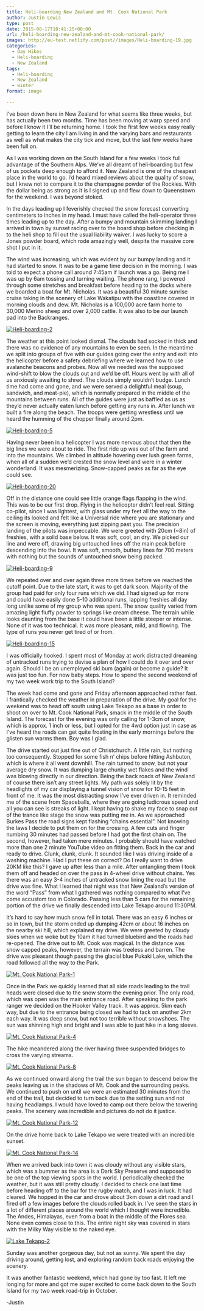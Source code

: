 ```yaml
---
title: Heli-boarding New Zealand and Mt. Cook National Park
author: Justin Lewis
type: post
date: 2015-08-17T10:41:25+00:00
url: /heli-boarding-new-zealand-and-mt-cook-national-park/
images: http://eu-test.netlify.com/post//images/Heli-boarding-19.jpg
categories:
  - Day Hikes
  - Heli-boarding
  - New Zealand
tags:
  - Heli-boarding
  - New Zealand
  - winter
format: image

---
```

I&#8217;ve been down here in New Zealand for what seems like three weeks, but has actually been two months. Time has been moving at warp speed and before I know it I&#8217;ll be returning home. I took the first few weeks easy really getting to learn the city I am living in and the varying bars and restaurants as well as what makes the city tick and move, but the last few weeks have been full on.

As I was working down on the South Island for a few weeks I took full advantage of the Southern Alps. We&#8217;ve all dreamt of heli-boarding but few of us pockets deep enough to afford it. New Zealand is one of the cheapest place in the world to go. I&#8217;d heard mixed reviews about the quality of snow, but I knew not to compare it to the champagne powder of the Rockies. With the dollar being as strong as it is I signed up and flew down to Queenstown for the weekend. I was beyond stoked.

In the days leading up I feverishly checked the snow forecast converting centimeters to inches in my head. I must have called the heli-operator three times leading up to the day. After a bumpy and mountain skimming landing I arrived in town by sunset racing over to the board shop before checking in to the heli shop to fill out the usual liability waiver. I was lucky to score a Jones powder board, which rode amazingly well, despite the massive core shot I put in it.

The wind was increasing, which was evident by our bumpy landing and it had started to snow. It was to be a game time decision in the morning. I was told to expect a phone call around 7:45am if launch was a go. Being me I was up by 6am tossing and turning waiting. The phone rang, I powered through some stretches and breakfast before heading to the docks where we boarded a boat for Mt. Nicholas. It was a beautiful 30 minute sunrise cruise taking in the scenery of Lake Wakatipu with the coastline covered in morning clouds and dew. Mt. Nicholas is a 100,000 acre farm home to 30,000 Merino sheep and over 2,000 cattle. It was also to be our launch pad into the Backranges.

<div class="ngg-gallery-singlepic-image " style="">
  <a href="http://www.elevationupgrade.com/wp-content/gallery/heli-boarding-and-mt-cook/Heli-boarding-2.jpg"
		     title=""
             data-src="http://www.elevationupgrade.com/wp-content/gallery/heli-boarding-and-mt-cook/Heli-boarding-2.jpg"
             data-thumbnail="http://www.elevationupgrade.com/wp-content/gallery/heli-boarding-and-mt-cook/thumbs/thumbs_Heli-boarding-2.jpg"
             data-image-id="237"
             data-title="Heli-boarding-2"
             data-description=""
             target='_self'
             class="ngg-fancybox" rel="071d1439967ccca3d20e6402ba62120c"> <img class="ngg-singlepic"
             src="http://www.elevationupgrade.com/wp-content/gallery/heli-boarding-and-mt-cook/dynamic/Heli-boarding-2.jpg-nggid03237-ngg0dyn-0x0x100-00f0w010c010r110f110r010t010.jpg"
             alt="Heli-boarding-2"
             title="Heli-boarding-2"
 /> </a>
</div>

<!--more-->

The weather at this point looked dismal. The clouds had socked in thick and there was no evidence of any mountains to even be seen. In the meantime we split into groups of five with our guides going over the entry and exit into the helicopter before a safety debriefing where we learned how to use avalanche beacons and probes. Now all we needed was the supposed wind-shift to blow the clouds out and we&#8217;d be off. Hours went by with all of us anxiously awaiting to shred. The clouds simply wouldn&#8217;t budge. Lunch time had come and gone, and we were served a delightful meal (soup, sandwich, and meat-pie), which is normally prepared in the middle of the mountains between runs. All of the guides were just as baffled as us as they&#8217;d never actually eaten lunch before getting any runs in. After lunch we built a fire along the beach. The troops were getting wrestless until we heard the humming of the chopper finally around 2pm.

<div class="ngg-gallery-singlepic-image " style="">
  <a href="http://www.elevationupgrade.com/wp-content/gallery/heli-boarding-and-mt-cook/Heli-boarding-5.jpg"
		     title=""
             data-src="http://www.elevationupgrade.com/wp-content/gallery/heli-boarding-and-mt-cook/Heli-boarding-5.jpg"
             data-thumbnail="http://www.elevationupgrade.com/wp-content/gallery/heli-boarding-and-mt-cook/thumbs/thumbs_Heli-boarding-5.jpg"
             data-image-id="238"
             data-title="Heli-boarding-5"
             data-description=""
             target='_self'
             class="ngg-fancybox" rel="0048b10b9b1633d9a7fdac09d1d8544c"> <img class="ngg-singlepic"
             src="http://www.elevationupgrade.com/wp-content/gallery/heli-boarding-and-mt-cook/dynamic/Heli-boarding-5.jpg-nggid03238-ngg0dyn-0x0x100-00f0w010c010r110f110r010t010.jpg"
             alt="Heli-boarding-5"
             title="Heli-boarding-5"
 /> </a>
</div>

Having never been in a helicopter I was more nervous about that then the big lines we were about to ride. The first ride up was out of the farm and into the mountains. We climbed in altitude hovering over lush green farms, when all of a sudden we&#8217;d crested the snow level and were in a winter wonderland. It was mesmerizing. Snow-capped peaks as far as the eye could see.

<div class="ngg-gallery-singlepic-image " style="">
  <a href="http://www.elevationupgrade.com/wp-content/gallery/heli-boarding-and-mt-cook/Heli-boarding-20.jpg"
		     title=""
             data-src="http://www.elevationupgrade.com/wp-content/gallery/heli-boarding-and-mt-cook/Heli-boarding-20.jpg"
             data-thumbnail="http://www.elevationupgrade.com/wp-content/gallery/heli-boarding-and-mt-cook/thumbs/thumbs_Heli-boarding-20.jpg"
             data-image-id="243"
             data-title="Heli-boarding-20"
             data-description=""
             target='_self'
             class="ngg-fancybox" rel="4bca275535d2e2fda0c72c14b27910c0"> <img class="ngg-singlepic"
             src="http://www.elevationupgrade.com/wp-content/gallery/heli-boarding-and-mt-cook/dynamic/Heli-boarding-20.jpg-nggid03243-ngg0dyn-0x0x100-00f0w010c010r110f110r010t010.jpg"
             alt="Heli-boarding-20"
             title="Heli-boarding-20"
 /> </a>
</div>

Off in the distance one could see little orange flags flapping in the wind. This was to be our first drop. Flying in the helicopter didn&#8217;t feel real. Sitting co-pilot, since I was lightest, with glass under my feet all the way to the ceiling its looked and felt like a Universal ride where you are stationary and the screen is moving, everything just zipping past you. The precision landing of the pilots was impeccable. We were greeted with 20cm (~8in) of freshies, with a solid base below. It was soft, cool, an dry. We picked our line and were off, drawing big untouched lines off the main peak before descending into the bowl. It was soft, smooth, buttery lines for 700 meters with nothing but the sounds of untouched snow being packed.

<div class="ngg-gallery-singlepic-image " style="">
  <a href="http://www.elevationupgrade.com/wp-content/gallery/heli-boarding-and-mt-cook/Heli-boarding-9.jpg"
		     title=""
             data-src="http://www.elevationupgrade.com/wp-content/gallery/heli-boarding-and-mt-cook/Heli-boarding-9.jpg"
             data-thumbnail="http://www.elevationupgrade.com/wp-content/gallery/heli-boarding-and-mt-cook/thumbs/thumbs_Heli-boarding-9.jpg"
             data-image-id="239"
             data-title="Heli-boarding-9"
             data-description=""
             target='_self'
             class="ngg-fancybox" rel="5092c7423d390c66489d51120f4c7b0d"> <img class="ngg-singlepic"
             src="http://www.elevationupgrade.com/wp-content/gallery/heli-boarding-and-mt-cook/dynamic/Heli-boarding-9.jpg-nggid03239-ngg0dyn-0x0x100-00f0w010c010r110f110r010t010.jpg"
             alt="Heli-boarding-9"
             title="Heli-boarding-9"
 /> </a>
</div>

We repeated over and over again three more times before we reached the cutoff point. Due to the late start, it was to get dark soon. Majority of the group had paid for only four runs which we did. I had signed up for more and could have easily done 5-10 additional runs, lapping freshies all day long unlike some of my group who was spent. The snow quality varied from amazing light fluffy powder to springs like cream cheese. The terrain while looks daunting from the base it could have been a little steeper or intense. None of it was too technical. It was more pleasant, mild, and flowing. The type of runs you never get tired of or from.

<div class="ngg-gallery-singlepic-image " style="">
  <a href="http://www.elevationupgrade.com/wp-content/gallery/heli-boarding-and-mt-cook/Heli-boarding-15.jpg"
		     title=""
             data-src="http://www.elevationupgrade.com/wp-content/gallery/heli-boarding-and-mt-cook/Heli-boarding-15.jpg"
             data-thumbnail="http://www.elevationupgrade.com/wp-content/gallery/heli-boarding-and-mt-cook/thumbs/thumbs_Heli-boarding-15.jpg"
             data-image-id="240"
             data-title="Heli-boarding-15"
             data-description=""
             target='_self'
             class="ngg-fancybox" rel="cc265620a5021ac6de2b46b329ffb9a8"> <img class="ngg-singlepic"
             src="http://www.elevationupgrade.com/wp-content/gallery/heli-boarding-and-mt-cook/dynamic/Heli-boarding-15.jpg-nggid03240-ngg0dyn-0x0x100-00f0w010c010r110f110r010t010.jpg"
             alt="Heli-boarding-15"
             title="Heli-boarding-15"
 /> </a>
</div>

I was officially hooked. I spent most of Monday at work distracted dreaming of untracked runs trying to devise a plan of how I could do it over and over again. Should I be an unemployed ski bum (again) or become a guide? It was just too fun. For now baby steps. How to spend the second weekend of my two week work trip to the South Island?

The week had come and gone and Friday afternoon approached rather fast. I frantically checked the weather in preparation of the drive. My goal for the weekend was to head off south using Lake Tekapo as a base in order to shoot on over to Mt. Cook National Park, smack in the middle of the South Island. The forecast for the evening was only calling for 1-3cm of snow, which is approx. 1 inch or less, but I opted for the 4wd option just in case as I’ve heard the roads can get quite frosting in the early mornings before the glisten sun warms them. Boy was I glad.

The drive started out just fine out of Christchurch. A little rain, but nothing too consequently. Stopped for some fish n’ chips before hitting Ashbuton, which is where it all went downhill. The rain turned to snow, but not your average dry snow. It was dumping large chunky wet flakes and the wind was blowing directly in our direction. Being the back roads of New Zealand of course there isn’t any street lights. My path was solely lit by the headlights of my car displaying a tunnel vision of snow for 10-15 feet in front of me. It was the most distracting snow I’ve ever driven in. It reminded me of the scene from Spaceballs, where they are going ludicrous speed and all you can see is streaks of light. I kept having to shake my face to snap out of the trance like stage the snow was putting me in. As we approached Burkes Pass the road signs kept flashing “chains essential”. Not knowing the laws I decide to put them on for the crossing. A few cuts and finger numbing 30 minutes had passed before I had got the first chain on. The second, however, had taken mere minutes. I probably should have watched more than one 2 minute YouTube video on fitting them. Back in the car and ready to drive. Clunk, clunk, clunk. It sounded like I was driving inside of a washing machine. Had I put these on correct? Do I really want to drive 20KM like this? I gave up after less than a mile. After untangling them I took them off and headed on over the pass in 4-wheel drive without chains. Yes there was an easy 3-4 inches of untracked snow lining the road but the drive was fine. What I learned that night was that New Zealand’s version of the word “Pass” from what I gathered was nothing compared to what I’ve come accustom too in Colorado. Passing less than 5 cars for the remaining portion of the drive we finally descended into Lake Tekapo around 11:30PM.

It&#8217;s hard to say how much snow fell in total. There was an easy 6 inches or so in town, but the storm ended up dumping 42cm or about 16 inches on the nearby ski hill, which explained my drive. We were greeted by cloudy skies when we woke but by 10am it had turned bluebird and the roads had re-opened. The drive out to Mt. Cook was magical. In the distance was snow capped peaks, however, the terrain was treeless and barren. The drive was pleasant though passing the glacial blue Pukaki Lake, which the road followed all the way to the Park.

<div class="ngg-gallery-singlepic-image " style="">
  <a href="http://www.elevationupgrade.com/wp-content/gallery/heli-boarding-and-mt-cook/Mt.-Cook-National-Park-1.jpg"
		     title=""
             data-src="http://www.elevationupgrade.com/wp-content/gallery/heli-boarding-and-mt-cook/Mt.-Cook-National-Park-1.jpg"
             data-thumbnail="http://www.elevationupgrade.com/wp-content/gallery/heli-boarding-and-mt-cook/thumbs/thumbs_Mt.-Cook-National-Park-1.jpg"
             data-image-id="249"
             data-title="Mt. Cook National Park-1"
             data-description=""
             target='_self'
             class="ngg-fancybox" rel="c11c2576b4bd48268c617546acd51a88"> <img class="ngg-singlepic"
             src="http://www.elevationupgrade.com/wp-content/gallery/heli-boarding-and-mt-cook/dynamic/Mt.-Cook-National-Park-1.jpg-nggid03249-ngg0dyn-0x0x100-00f0w010c010r110f110r010t010.jpg"
             alt="Mt. Cook National Park-1"
             title="Mt. Cook National Park-1"
 /> </a>
</div>

Once in the Park we quickly learned that all side roads leading to the trail heads were closed due to the snow storm the evening prior. The only road, which was open was the main entrance road. After speaking to the park ranger we decided on the Hooker Valley track. It was approx. 5km each way, but due to the entrance being closed we had to tack on another 2km each way. It was deep snow, but not too terrible without snowshoes. The sun was shinning high and bright and I was able to just hike in a long sleeve.

<div class="ngg-gallery-singlepic-image " style="">
  <a href="http://www.elevationupgrade.com/wp-content/gallery/heli-boarding-and-mt-cook/Mt.-Cook-National-Park-4.jpg"
		     title=""
             data-src="http://www.elevationupgrade.com/wp-content/gallery/heli-boarding-and-mt-cook/Mt.-Cook-National-Park-4.jpg"
             data-thumbnail="http://www.elevationupgrade.com/wp-content/gallery/heli-boarding-and-mt-cook/thumbs/thumbs_Mt.-Cook-National-Park-4.jpg"
             data-image-id="245"
             data-title="Mt. Cook National Park-4"
             data-description=""
             target='_self'
             class="ngg-fancybox" rel="78f66f87dcde3862268a1d40dba410f8"> <img class="ngg-singlepic"
             src="http://www.elevationupgrade.com/wp-content/gallery/heli-boarding-and-mt-cook/dynamic/Mt.-Cook-National-Park-4.jpg-nggid03245-ngg0dyn-0x0x100-00f0w010c010r110f110r010t010.jpg"
             alt="Mt. Cook National Park-4"
             title="Mt. Cook National Park-4"
 /> </a>
</div>

The hike meandered along the river having three suspended bridges to cross the varying streams.

<div class="ngg-gallery-singlepic-image " style="">
  <a href="http://www.elevationupgrade.com/wp-content/gallery/heli-boarding-and-mt-cook/Mt.-Cook-National-Park-8.jpg"
		     title=""
             data-src="http://www.elevationupgrade.com/wp-content/gallery/heli-boarding-and-mt-cook/Mt.-Cook-National-Park-8.jpg"
             data-thumbnail="http://www.elevationupgrade.com/wp-content/gallery/heli-boarding-and-mt-cook/thumbs/thumbs_Mt.-Cook-National-Park-8.jpg"
             data-image-id="246"
             data-title="Mt. Cook National Park-8"
             data-description=""
             target='_self'
             class="ngg-fancybox" rel="23a4bbb0c4588c4dfbdb845e96b150f1"> <img class="ngg-singlepic"
             src="http://www.elevationupgrade.com/wp-content/gallery/heli-boarding-and-mt-cook/dynamic/Mt.-Cook-National-Park-8.jpg-nggid03246-ngg0dyn-0x0x100-00f0w010c010r110f110r010t010.jpg"
             alt="Mt. Cook National Park-8"
             title="Mt. Cook National Park-8"
 /> </a>
</div>

As we continued onward along the trail the sun began to descend below the peaks leaving us in the shadows of Mt. Cook and the surrounding peaks. We continued to push on until we were an estimated 30 minutes from the end of the trail, but decided to turn back due to the setting sun and not having headlamps. I would have loved to camp out there below the towering peaks. The scenery was incredible and pictures do not do it justice.

<div class="ngg-gallery-singlepic-image " style="">
  <a href="http://www.elevationupgrade.com/wp-content/gallery/heli-boarding-and-mt-cook/Mt.-Cook-National-Park-12.jpg"
		     title=""
             data-src="http://www.elevationupgrade.com/wp-content/gallery/heli-boarding-and-mt-cook/Mt.-Cook-National-Park-12.jpg"
             data-thumbnail="http://www.elevationupgrade.com/wp-content/gallery/heli-boarding-and-mt-cook/thumbs/thumbs_Mt.-Cook-National-Park-12.jpg"
             data-image-id="247"
             data-title="Mt. Cook National Park-12"
             data-description=""
             target='_self'
             class="ngg-fancybox" rel="925908c17b39d98b86dda14eb2a1b2a1"> <img class="ngg-singlepic"
             src="http://www.elevationupgrade.com/wp-content/gallery/heli-boarding-and-mt-cook/dynamic/Mt.-Cook-National-Park-12.jpg-nggid03247-ngg0dyn-0x0x100-00f0w010c010r110f110r010t010.jpg"
             alt="Mt. Cook National Park-12"
             title="Mt. Cook National Park-12"
 /> </a>
</div>

On the drive home back to Lake Tekapo we were treated with an incredible sunset. 

<div class="ngg-gallery-singlepic-image " style="">
  <a href="http://www.elevationupgrade.com/wp-content/gallery/heli-boarding-and-mt-cook/Mt.-Cook-National-Park-14.jpg"
		     title=""
             data-src="http://www.elevationupgrade.com/wp-content/gallery/heli-boarding-and-mt-cook/Mt.-Cook-National-Park-14.jpg"
             data-thumbnail="http://www.elevationupgrade.com/wp-content/gallery/heli-boarding-and-mt-cook/thumbs/thumbs_Mt.-Cook-National-Park-14.jpg"
             data-image-id="248"
             data-title="Mt. Cook National Park-14"
             data-description=""
             target='_self'
             class="ngg-fancybox" rel="353f1b9e22b8531823cb365b0b74e127"> <img class="ngg-singlepic"
             src="http://www.elevationupgrade.com/wp-content/gallery/heli-boarding-and-mt-cook/dynamic/Mt.-Cook-National-Park-14.jpg-nggid03248-ngg0dyn-0x0x100-00f0w010c010r110f110r010t010.jpg"
             alt="Mt. Cook National Park-14"
             title="Mt. Cook National Park-14"
 /> </a>
</div>

When we arrived back into town it was cloudy without any visible stars, which was a bummer as the area is a Dark Sky Preserve and supposed to be one of the top viewing spots in the world. I periodically checked the weather, but it was still pretty cloudy. I decided to check one last time before heading off to the bar for the rugby match, and I was in luck. It had cleared. We hopped in the car and drove about 3km down a dirt road and I fired off a few images before the clouds rolled back in. I&#8217;ve seen the stars in a lot of different places around the world which I thought were incredible. The Andes, Himalayas, even from a boat in the middle of the Flores sea. None even comes close to this. The entire night sky was covered in stars with the Milky Way visible to the naked eye.

<div class="ngg-gallery-singlepic-image " style="">
  <a href="http://www.elevationupgrade.com/wp-content/gallery/heli-boarding-and-mt-cook/Lake-Tekapo-2.jpg"
		     title=""
             data-src="http://www.elevationupgrade.com/wp-content/gallery/heli-boarding-and-mt-cook/Lake-Tekapo-2.jpg"
             data-thumbnail="http://www.elevationupgrade.com/wp-content/gallery/heli-boarding-and-mt-cook/thumbs/thumbs_Lake-Tekapo-2.jpg"
             data-image-id="244"
             data-title="Lake Tekapo-2"
             data-description=""
             target='_self'
             class="ngg-fancybox" rel="0c9886a0ad7367f6ebf27e8bdc556500"> <img class="ngg-singlepic"
             src="http://www.elevationupgrade.com/wp-content/gallery/heli-boarding-and-mt-cook/dynamic/Lake-Tekapo-2.jpg-nggid03244-ngg0dyn-0x0x100-00f0w010c010r110f110r010t010.jpg"
             alt="Lake Tekapo-2"
             title="Lake Tekapo-2"
 /> </a>
</div>

Sunday was another gorgeous day, but not as sunny. We spent the day driving around, getting lost, and exploring random back roads enjoying the scenery.

It was another fantastic weekend, which had gone by too fast. It left me longing for more and got me super excited to come back down to the South Island for my two week road-trip in October.

-Justin